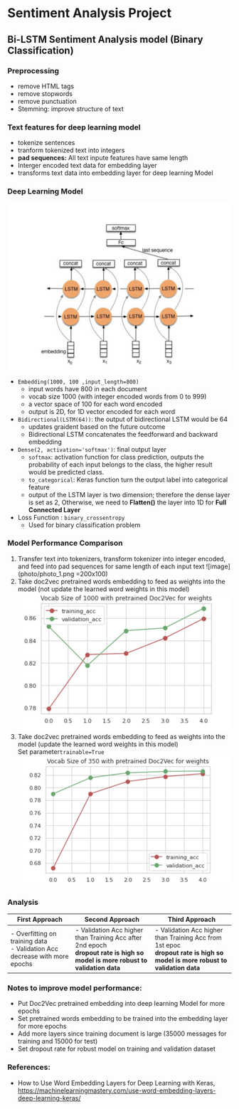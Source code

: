 # Sentiment Analysis Project

## Bi-LSTM Sentiment Analysis model (Binary Classification)
### Preprocessing
- remove HTML tags
- remove stopwords
- remove punctuation
- Stemming: improve structure of text

### Text features for deep learning model
- tokenize sentences
- tranform tokenized text into integers
- **pad sequences:** All text inpute features have same length
- Interger encoded text data for embedding layer
- transforms text data into embedding layer for deep learning Model

### Deep Learning Model
![GitHub Logo](photo/BiLSTM_model.png)
- ``Embedding(1000, 100 ,input_length=800)``
   - input words have 800 in each document
   - vocab size 1000 (with integer encoded words from 0 to 999)
   - a vector space of 100 for each word encoded
   - output is 2D, for 1D vector encoded for each word
- ``Bidirectional(LSTM(64))``: the output of bidirectional LSTM would be 64
  - updates graident based on the future outcome
  - Bidirectional LSTM concatenates the feedforward and backward embedding
- ``Dense(2, activation='softmax')``: final output layer
  - ``softmax``: activation function for class prediction, outputs the probability of each input belongs to the class, the higher result would be predicted class.
  - ``to_categorical``: Keras function turn the output label into categorical feature
  - output of the LSTM layer is two dimension; therefore the dense layer is set as 2, Otherwise, we need to **Flatten()** the layer into 1D for **Full Connected Layer**
- Loss Function : ``binary_crossentropy``
  - Used for binary classification problem

### Model Performance Comparison
1. Transfer text into tokenizers, transform tokenizer into integer encoded, and feed into pad sequences for same length of each input text
![image](photo/photo_1.png =200x100)
2. Take doc2vec pretrained words embedding to feed as weights into the model (not update the learned word weights in this model)
![image](photo/photo_2.png)
3. Take doc2vec pretrained words embedding to feed as weights into the model (update the learned word weights in this model) <br>Set parameter``trainable=True``
![image](photo/photo_3.png)

### Analysis
First Approach | Second Approach | Third Approach
------------ | ------------- | -------------
- Overfitting on training data<br>- Validation Acc decrease with more epochs | - Validation Acc higher than Training Acc after 2nd epoch <br>**dropout rate is high so model is more robust to validation data** | - Validation Acc higher than Training Acc from 1st epoc <br>**dropout rate is high so model is more robust to validation data**

### Notes to improve model performance:
- Put Doc2Vec pretrained embedding into deep learning Model for more epochs
- Set pretrained words embedding to be trained into the embedding layer for more epochs
- Add more layers since training document is large (35000 messages for training and 15000 for test)
- Set dropout rate for robust model on training and validation dataset

### References:
- How to Use Word Embedding Layers for Deep Learning with Keras, <br>https://machinelearningmastery.com/use-word-embedding-layers-deep-learning-keras/
